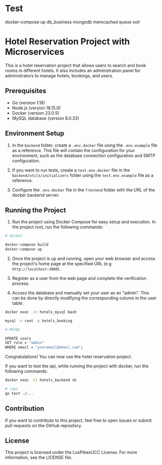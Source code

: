 # Test

docker-compose up db_business mongodb memcached queue solr

# Hotel Reservation Project with Microservices

This is a hotel reservation project that allows users to search and book rooms in different hotels. It also includes an administration panel for administrators to manage hotels, bookings, and users.

## Prerequisites

- Go (version 1.18)
- Node.js (version 18.15.0)
- Docker (version 23.0.5)
- MySQL database (version 8.0.33)

## Environment Setup

1. In the `backend` folder, create a `.env.docker` file using the `.env.example` file as a reference. This file will contain the configuration for your environment, such as the database connection configuration and SMTP configuration.

2. If you want to run tests, create a `test.env.docker` file in the `backend/utils/initializers` folder using the `test.env.example` file as a reference.

3. Configure the `.env.docker` file in the `frontend` folder with the URL of the docker backend server.

## Running the Project

1. Run the project using Docker Compose for easy setup and execution. In the project root, run the following commands:

```bash
# docker

docker-compose build
docker-compose up
```

2. Once the project is up and running, open your web browser and access the project's home page at the specified URL (e.g `http://localhost:3000`).

3. Register as a user from the web page and complete the verification process.

4. Access the database and manually set your user as an "admin". This can be done by directly modifying the corresponding column in the user table:
```bash
docker exec -it hotels_mysql bash

mysql -u root -p hotels_booking

# MYSQL

UPDATE users 
SET role = "admin" 
WHERE email = "youremail@email.com";
```

Congratulations! You can now use the hotel reservation project.

If you want to test the api, while running the project with docker, run the following commands:
```bash
docker exec -it hotels_backend sh

# /api
go test ./...
```

## Contribution

If you want to contribute to this project, feel free to open issues or submit pull requests on the GitHub repository.

## License

This project is licensed under the LosPibesUCC License. For more information, see the LICENSE file.


